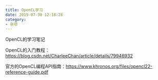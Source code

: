 ```yaml
---
title: OpenCL学习
date: 2019-07-30 12:18:28
category:
- 杂项
---
```


OpenCL的学习笔记

OpenCL的入门教程：https://blog.csdn.net/CharleeChan/article/details/79946932

官方的OpenCL编程API指南：https://www.khronos.org/files/opencl22-reference-guide.pdf